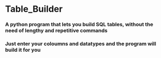 # Table_Builder

### A python program that lets you build SQL tables, without the need of lengthy and repetitive commands

### Just enter your coloumns and datatypes and the program will build it for you
